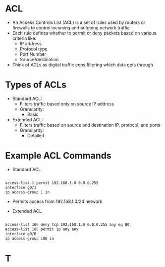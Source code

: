 # ACL
-  An Access Controls List (ACL) is a set of rules used by routers or firewalls to control incoming and outgoing network traffic
- Each rule defines whether to permit or deny packets based on various criteria like:
	- IP address
	- Protocol type
	- Port Number
	- Source/destination
- Think of ACLs as digital traffic cops filtering which data gets through

# Types of ACLs
- Standard ACL:
	- Filters traffic based only on source IP address
	- Granularity:
		- Basic
- Extended ACL:
	- Filters traffic based on source and destination IP, protocol, and ports
	- Granularity:
		- Detailed

# Example ACL Commands
- Standard ACL
```bash

access-list 1 permit 192.168.1.0 0.0.0.255
interface g0/1
ip access-group 1 in
```
- Permits access from 192.168.1.0/24 network

- Extended ACL
```bash

access-list 100 deny tcp 192.168.1.0 0.0.0.255 any eq 80
access-list 100 permit ip any any
interface g0/0
ip access-group 100 in
```

# T